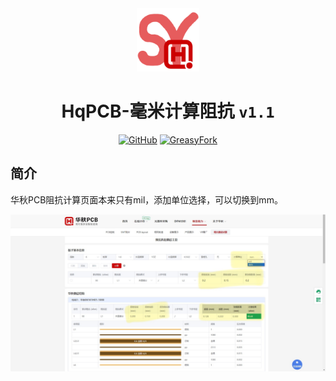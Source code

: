 <div align="center">
    <img src="https://github.com/SynRGB/HqPCB-MMImpedance/raw/main/%23README/icon/256.png" width="20%"/>
    <h1>HqPCB-毫米计算阻抗 <code>v1.1</code></h1>
	<p>
        <a href='https://github.com/SynRGB/HqPCB-MMImpedance'><img src="https://img.shields.io/badge/-GitHub-3A3A3A?style=flat&amp;logo=GitHub&amp;logoColor=white" referrerpolicy="no-referrer" alt="GitHub"></a>
	    <a href='https://greasyfork.org/zh-CN/scripts/500629-hqpcb-mmimpedance'><img src="https://img.shields.io/badge/-GreasyFork-670000?style=flat&amp;logo=tampermonkey&amp;logoColor=white" referrerpolicy="no-referrer" alt="GreasyFork"></a>
    </p>
</div>

## 简介

华秋PCB阻抗计算页面本来只有mil，添加单位选择，可以切换到mm。

<img src="https://github.com/SynRGB/HqPCB-MMImpedance/raw/main/%23README/example.jpg"/>
